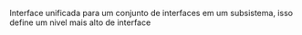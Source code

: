 Interface unificada para um conjunto de interfaces em um subsistema, isso define um nivel mais alto de interface


